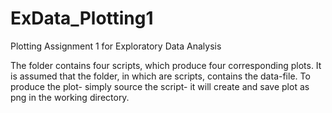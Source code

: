 # ExData_Plotting1
Plotting Assignment 1 for Exploratory Data Analysis

The folder contains four scripts, which produce four corresponding plots.
It is assumed that the folder, in which are scripts, contains the data-file.
To produce the plot- simply source the script- it will create and save plot as png in the working directory.

